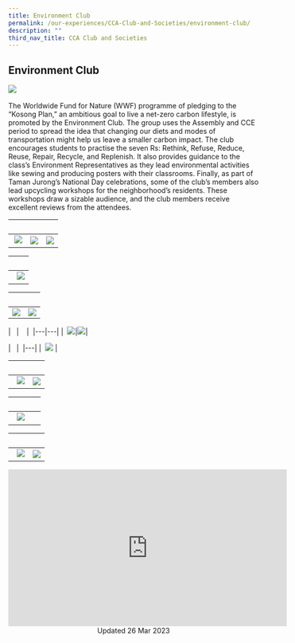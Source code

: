 ```yaml
---
title: Environment Club
permalink: /our-experiences/CCA-Club-and-Societies/environment-club/
description: ""
third_nav_title: CCA Club and Societies
---
```

## Environment Club 


![](/images/JSSEC1.jpg) 


The Worldwide Fund for Nature (WWF) programme of pledging to the “Kosong Plan,” an ambitious goal to live a net-zero carbon lifestyle, is promoted by the Environment Club. The group uses the Assembly and CCE period to spread the idea that changing our diets and modes of transportation might help us leave a smaller carbon impact. The club encourages students to practise the seven Rs: Rethink, Refuse, Reduce, Reuse, Repair, Recycle, and Replenish. It also provides guidance to the class’s Environment Representatives as they lead environmental activities like sewing and producing posters with their classrooms. Finally, as part of Taman Jurong’s National Day celebrations, some of the club’s members also lead upcycling workshops for the neighborhood’s residents. These workshops draw a sizable audience, and the club members receive excellent reviews from the attendees.


|   |   |   |
|---|---|---|  
| ![](/images/JSE1.jpeg)|![](/images/JSE2.jpeg)|![](/images/JSE3.jpeg) |


|   |
|---| 
|  ![](/images/JSE4.jpeg) | 


|   |   |  
|---|---|  
|![](/images/JSE5.jpeg)| ![](/images/JSE6.jpeg) |


|   |    | 
|---|---| 
|  ![](/images/JSE7.jpeg)|![](/images/JSE8.jpeg)|


|   |  
|---|
|  ![](/images/JSE9.jpeg) |



|   |   |  
|---|---|  
|  ![](/images/JSE10.jpeg) |![](/images/JSE11.jpeg) |



|   |   |  
|---|---|  
|  ![](/images/JSE13.jpeg) |


|   |   |  
|---|---|  
|  ![](/images/JSE14.jpeg) |![](/images/JSE15.jpeg)|


<iframe width="560" height="315" src="https://www.youtube.com/embed/57SdsKVFWO0" title="YouTube video player" frameborder="0" allow="accelerometer; autoplay; clipboard-write; encrypted-media; gyroscope; picture-in-picture; web-share" allowfullscreen></iframe>

<center> Updated 26 Mar 2023 </center>
